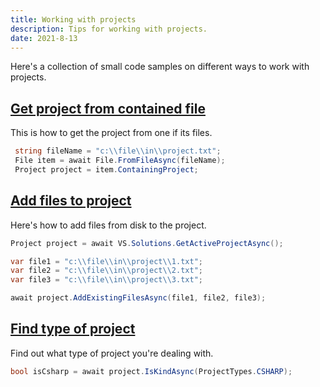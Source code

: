 ```yaml
---
title: Working with projects
description: Tips for working with projects.
date: 2021-8-13
---
```


Here's a collection of small code samples on different ways to work with projects.

## [Get project from contained file](#get-project-from-file)
This is how to get the project from one if its files.

```csharp
 string fileName = "c:\\file\\in\\project.txt";
 File item = await File.FromFileAsync(fileName);
 Project project = item.ContainingProject;
```

## [Add files to project](#add-files-to-project)
Here's how to add files from disk to the project.

```csharp
Project project = await VS.Solutions.GetActiveProjectAsync();

var file1 = "c:\\file\\in\\project\\1.txt";
var file2 = "c:\\file\\in\\project\\2.txt";
var file3 = "c:\\file\\in\\project\\3.txt";

await project.AddExistingFilesAsync(file1, file2, file3);
```

## [Find type of project](#find-type-of-project)
Find out what type of project you're dealing with.

```csharp
bool isCsharp = await project.IsKindAsync(ProjectTypes.CSHARP);
```

